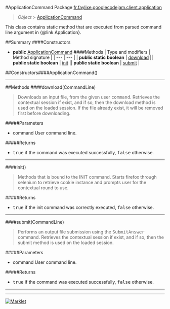 #ApplicationCommand
Package [fr.faylixe.googlecodejam.client.application](README.md)<br>

> *Object* > [ApplicationCommand](ApplicationCommand.md)

<p>This class contains static method that are
 executed from parsed command line argument in
 {@link Application}.</p>

##Summary
####Constructors
* **public** [ApplicationCommand](#applicationcommand)
####Methods
| Type and modifiers | Method signature |
| --- | --- |
| **public static** **boolean** | [download](#downloadcommandline) || **public static** **boolean** | [init](#init) || **public static** **boolean** | [submit](#submitcommandline) |

##Constructors####ApplicationCommand()
> 

---


##Methods
####download(CommandLine)
> Downloads an input file, from the given user <tt>command</tt>.
 Retrieves the contextual session if exist, and if so, then
 the download method is used on the loaded session. If the
 file already exist, it will be removed first before downloading.

#####Parameters
* command User command line.

#####Returns
* <tt>true</tt> if the command was executed successfully, <tt>false</tt> otherwise.

---

####init()
> Methods that is bound to the INIT command. Starts
 firefox through selenium to retrieve cookie instance
 and prompts user for the contextual round to use.

#####Returns
* <tt>true</tt> if the init command was correctly executed, <tt>false</tt> otherwise.

---

####submit(CommandLine)
> Performs an output file submission using the <tt>SubmitAnswer</tt>
 command. Retrieves the contextual session if exist, and if so, then
 the submit method is used on the loaded session.

#####Parameters
* command User command line.

#####Returns
* <tt>true</tt> if the command was executed successfully, <tt>false</tt> otherwise.

---

---

[![Marklet](https://img.shields.io/badge/Generated%20by-Marklet-green.svg)](https://github.com/Faylixe/marklet)